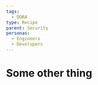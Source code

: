 ```yaml
---
tags:
  - DORA
type: Recipe
parent: Security
personas:
  - Engineers
  - Developers
---
```


# Some other thing
